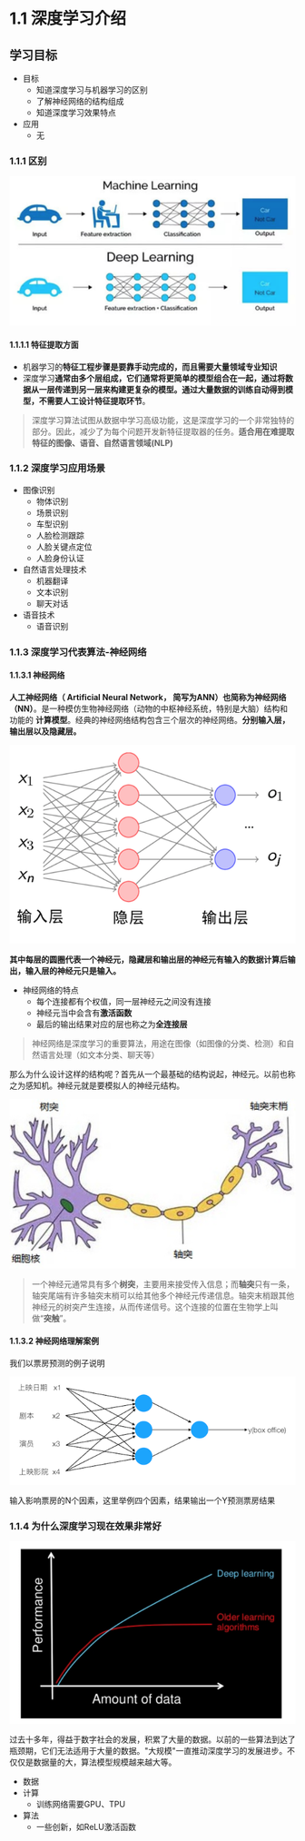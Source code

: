 # 1.1 深度学习介绍

## 学习目标

- 目标
  - 知道深度学习与机器学习的区别
  - 了解神经网络的结构组成
  - 知道深度学习效果特点
- 应用
  - 无

### 1.1.1 区别

![区别](.\images\区别.png)

#### 1.1.1.1 特征提取方面

- 机器学习的**特征工程步骤是要靠手动完成的，而且需要大量领域专业知识**
- 深度学习**通常由多个层组成，它们通常将更简单的模型组合在一起，通过将数据从一层传递到另一层来构建更复杂的模型。通过大量数据的训练自动得到模型，不需要人工设计特征提取环节**。

> 深度学习算法试图从数据中学习高级功能，这是深度学习的一个非常独特的部分。因此，减少了为每个问题开发新特征提取器的任务。**适合用在难提取特征的图像、语音、自然语言领域(NLP)**

### 1.1.2 深度学习应用场景

- 图像识别
  - 物体识别
  - 场景识别
  - 车型识别
  - 人脸检测跟踪
  - 人脸关键点定位
  - 人脸身份认证
- 自然语言处理技术
  - 机器翻译
  - 文本识别
  - 聊天对话
- 语音技术
  - 语音识别

### 1.1.3 深度学习代表算法-神经网络

#### 1.1.3.1 神经网络

**人工神经网络（ Artificial Neural Network， 简写为ANN）也简称为神经网络（NN）**。是一种模仿生物神经网络（动物的中枢神经系统，特别是大脑）结构和功能的 **计算模型**。经典的神经网络结构包含三个层次的神经网络。**分别输入层，输出层以及隐藏层。**

![网络结构](.\images\网络结构.png)

**其中每层的圆圈代表一个神经元，隐藏层和输出层的神经元有输入的数据计算后输出，输入层的神经元只是输入。**

- 神经网络的特点
  - 每个连接都有个权值，同一层神经元之间没有连接
  - 神经元当中会含有**激活函数**
  - 最后的输出结果对应的层也称之为**全连接层**

> 神经网络是深度学习的重要算法，用途在图像（如图像的分类、检测）和自然语言处理（如文本分类、聊天等）

那么为什么设计这样的结构呢？首先从一个最基础的结构说起，神经元。以前也称之为感知机。神经元就是要模拟人的神经元结构。

![神经元](.\images\神经元.png)

> 一个神经元通常具有多个**树突**，主要用来接受传入信息；而**轴突**只有一条，轴突尾端有许多轴突末梢可以给其他多个神经元传递信息。轴突末梢跟其他神经元的树突产生连接，从而传递信号。这个连接的位置在生物学上叫做“**突触**”。

#### 1.1.3.2 神经网络理解案例

我们以票房预测的例子说明

![img](.\images\票房预测.png)

输入影响票房的N个因素，这里举例四个因素，结果输出一个Y预测票房结果

### 1.1.4 为什么深度学习现在效果非常好

![数据量](.\images\数据量.png)

过去十多年，得益于数字社会的发展，积累了大量的数据。以前的一些算法到达了瓶颈期，它们无法适用于大量的数据。"大规模"一直推动深度学习的发展进步。不仅仅是数据量的大，算法模型规模越来越大等。

- 数据
- 计算
  - 训练网络需要GPU、TPU
- 算法
  - 一些创新，如ReLU激活函数